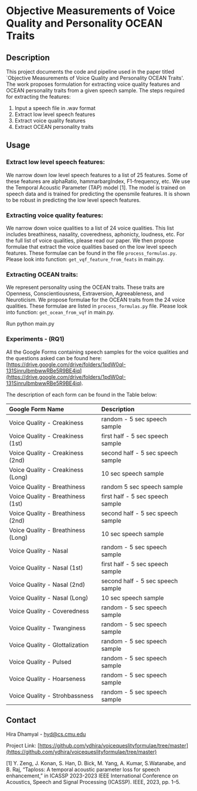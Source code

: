 #  Objective Measurements of Voice Quality and Personality OCEAN Traits

## Description 

This project documents the code and pipeline used in the paper titled `Objective Measurements of Voice Quality and Personality OCEAN Traits'. 
The work proposes formulation for extracting voice quality features and OCEAN personality traits from a given speech sample. 
The steps required for extracting the features: 
1. Input a speech file in .wav format 
2. Extract low level speech features 
3. Extract voice quality features 
4. Extract OCEAN personality traits 

## Usage 

### Extract low level speech features: 
We narrow down low level speech features to a list of 25 features. Some of these features are alphaRatio, hammarbargIndex, F1-frequency, etc. 
We use the Temporal Acoustic Parameter (TAP) model [1]. The model is trained on speech data and is trained for predicting the opensmile features. It is shown to be robust in predicting the low level speech features. 

### Extracting voice quality features: 
We narrow down voice qualities to a list of 24 voice qualities. This list includes breathiness, nasality, coveredness, aphonicty, loudness, etc. For the full list of voice qualities, please read our paper. We then propose formulae that extract the voice qualities based on the low level speech features. These formulae can be found in the file `process_formulas.py`. Please look into function: `get_vqf_feature_from_feats` in main.py. 

### Extracting OCEAN traits: 
We represent personality using the OCEAN traits. These traits are Openness, Conscientiousness, Extraversion, Agreeableness, and Neuroticism. We propose formulae for the OCEAN traits from the 24 voice qualities. These formulae are listed in `process_formulas.py` file. Please look into function: `get_ocean_from_vqf` in main.py. 

Run 
python main.py <audiopath>

### Experiments - (RQ1)
All the Google Forms containing speech samples for the voice qualities and the questions asked can be found here: [https://drive.google.com/drive/folders/1pdW0qI-131SinruIbmbwwRBe5R9BE4iq](https://drive.google.com/drive/folders/1pdW0qI-131SinruIbmbwwRBe5R9BE4iq).

The description of each form can be found in the Table below: 

| Google Form Name  | Description |
| :---------------- | :------ | 
| Voice Quality - Creakiness         |  random - 5 sec speech sample   | 
| Voice Quality - Creakiness (1st)   |   first half - 5 sec speech sample    | 
| Voice Quality - Creakiness (2nd)   |   second half - 5 sec speech sample   |
| Voice Quality - Creakiness (Long)  |  10 sec speech sample   | 
| Voice Quality - Breathiness        |  random 5 sec speech sample   | 
| Voice Quality - Breathiness (1st)  |  first half - 5 sec speech sample   | 
| Voice Quality - Breathiness (2nd)  |  second half - 5 sec speech sample   |
| Voice Quality - Breathiness (Long) |  10 sec speech sample   | 
| Voice Quality - Nasal              |  random - 5 sec speech sample   | 
| Voice Quality - Nasal (1st)        |  first half - 5 sec speech sample   | 
| Voice Quality - Nasal (2nd)        |  second half - 5 sec speech sample   |
| Voice Quality - Nasal (Long)       |  10 sec speech sample   | 
| Voice Quality - Coveredness        |  random - 5 sec speech sample   | 
| Voice Quality - Twanginess         |  random - 5 sec speech sample   | 
| Voice Quality - Glottalization     |  random - 5 sec speech sample   | 
| Voice Quality - Pulsed             |  random - 5 sec speech sample   | 
| Voice Quality - Hoarseness         |  random - 5 sec speech sample   | 
| Voice Quality - Strohbassness      |  random - 5 sec speech sample   | 
## Contact

Hira Dhamyal - hyd@cs.cmu.edu

Project Link: [https://github.com/ydhira/voicequeslityformulae/tree/master](https://github.com/ydhira/voicequeslityformulae/tree/master)


[1] Y. Zeng, J. Konan, S. Han, D. Bick, M. Yang, A. Kumar, S.Watanabe, and B. Raj, “Taploss: A temporal acoustic parameter loss for speech enhancement,” in ICASSP 2023-2023 IEEE International Conference on Acoustics, Speech and Signal Processing (ICASSP). IEEE, 2023, pp. 1–5.